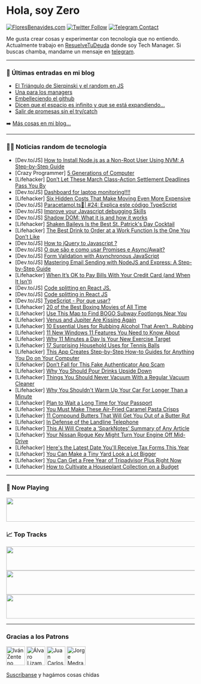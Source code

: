 # Hola, soy Zero

[![FloresBenavides.com](https://img.shields.io/website?down_message=oops&label=MiBlog&style=for-the-badge&up_message=online&url=https%3A%2F%2Ffloresbenavides.com)](https://floresbenavides.com) [![Twitter Follow](https://img.shields.io/twitter/follow/ZeroDragon?color=%231DA1F2&label=Follow&logo=twitter&logoColor=ffffff&style=for-the-badge)](https://twitter.com/zerodragon) [![Telegram Contact](https://img.shields.io/badge/escr%C3%ADbeme-ZeroDragon-%2326A5E4?style=for-the-badge&logo=telegram)](https://t.me/zerodragon)

Me gusta crear cosas y experimentar con tecnología que no entiendo.
Actualmente trabajo en [ResuelveTuDeuda](http://github.com/resuelve) donde soy Tech Manager.
Si buscas chamba, mandame un mensaje en [telegram](https://t.me/zerodragon).

---

### 📕 Últimas entradas en mi blog
<!-- BLOG-POST-LIST:START -->
- [El Triángulo de Sierpinski y el random en JS](https://floresbenavides.com/el-triangulo-de-sierpinski-y-el-random-en-js/)
- [Una para los managers](https://floresbenavides.com/una-para-los-managers/)
- [Embelleciendo el github](https://floresbenavides.com/embelleciendo-el-github/)
- [Dicen que el espacio es infinito y que se está expandiendo…](https://floresbenavides.com/dicen-que-el-espacio-es-infinito-y-que-se-esta-expandiendo/)
- [Salir de promesas sin el try/catch](https://floresbenavides.com/salir-de-promesas-sin-el-try-catch/)
<!-- BLOG-POST-LIST:END -->

➡️ [Más cosas en mi blog...](https://floresbenavides.com)

---

### 👨‍💻 Noticias random de tecnología
<!-- TECH-POSTS:START -->
- [Dev.to/JS] [How to Install Node.js as a Non-Root User Using NVM: A Step-by-Step Guide](https://dev.to/hasidicdevs/how-to-install-nodejs-as-a-non-root-user-using-nvm-a-step-by-step-guide-424e)
- [Crazy Programmer] [5 Generations of Computer](https://www.thecrazyprogrammer.com/2023/03/generations-of-computer.html)
- [Lifehacker] [Don’t Let These March Class-Action Settlement Deadlines Pass You By](https://lifehacker.com/don-t-let-these-march-class-action-settlement-deadlines-1850181301)
- [Dev.to/JS] [Dashboard for laptop monitoring!!!!](https://dev.to/bytesofusman/dashboard-for-laptop-monitoring-1oeo)
- [Lifehacker] [Six Hidden Costs That Make Moving Even More Expensive](https://lifehacker.com/six-hidden-costs-that-make-moving-even-more-expensive-1850181842)
- [Dev.to/JS] [Paracetamol.ts💊| #24: Explica este código TypeScript](https://dev.to/duxtech/paracetamolts-24-explica-este-codigo-typescript-2hfc)
- [Dev.to/JS] [Improve your Javascript debugging Skills](https://dev.to/silentcoder52626/improve-your-javascript-debugging-skills-50ia)
- [Dev.to/JS] [Shadow DOM: What it is and how it works](https://dev.to/stefannieuwenhuis/shadow-dom-what-it-is-and-how-it-works-4d4h)
- [Lifehacker] [Shaken Baileys Is the Best St. Patrick&#39;s Day Cocktail](https://lifehacker.com/shaken-baileys-is-the-best-st-patricks-day-cocktail-1850181410)
- [Lifehacker] [The Best Drink to Order at a Work Function Is the One You Don’t Like](https://lifehacker.com/the-best-drink-to-order-at-a-work-function-is-the-one-y-1850179894)
- [Dev.to/JS] [How to jQuery to Javascript ?](https://dev.to/codentools/how-to-jquery-to-javascript--514j)
- [Dev.to/JS] [O que são e como usar Promises e Async/Await?](https://dev.to/dsiqueira/o-que-sao-e-como-usar-promises-e-asyncawait-5ce2)
- [Dev.to/JS] [Form Validation with Asynchronous JavaScript](https://dev.to/mattryanmtl/form-validation-with-asynchronous-javascript-k61)
- [Dev.to/JS] [Mastering Email Sending with NodeJS and Express: A Step-by-Step Guide](https://dev.to/anujkumaraj/mastering-email-sending-with-nodejs-and-express-a-step-by-step-guide-4nkn)
- [Lifehacker] [When It’s OK to Pay Bills With Your Credit Card &lpar;and When It Isn’t&rpar;](https://lifehacker.com/when-it-s-ok-to-pay-bills-with-your-credit-card-and-wh-1850169655)
- [Dev.to/JS] [Code splitting en React JS.](https://dev.to/franklin030601/code-splitting-en-react-js-19mc)
- [Dev.to/JS] [Code splitting in React JS](https://dev.to/franklin030601/code-splitting-in-react-js-4o2g)
- [Dev.to/JS] [TypeScript - Por que usar?](https://dev.to/dsiqueira/typescript-por-que-usar-387n)
- [Lifehacker] [20 of the Best Boxing Movies of All Time](https://lifehacker.com/20-of-the-best-boxing-movies-of-all-time-1850172719)
- [Lifehacker] [Use This Map to Find BOGO Subway Footlongs Near You](https://lifehacker.com/use-this-map-to-find-bogo-subway-footlongs-near-you-1850180204)
- [Lifehacker] [Venus and Jupiter Are Kissing Again](https://lifehacker.com/venus-and-jupiter-are-kissing-again-1850178779)
- [Lifehacker] [10 Essential Uses for Rubbing Alcohol That Aren’t…Rubbing](https://lifehacker.com/10-essential-uses-for-rubbing-alcohol-that-aren-t-rubbi-1850179150)
- [Lifehacker] [11 New Windows 11 Features You Need to Know About](https://lifehacker.com/11-new-windows-11-features-you-need-to-know-about-1850178464)
- [Lifehacker] [Why 11 Minutes a Day Is Your New Exercise Target](https://lifehacker.com/why-11-minutes-a-day-is-your-new-exercise-target-1850178554)
- [Lifehacker] [17 Surprising Household Uses for Tennis Balls](https://lifehacker.com/17-surprising-household-uses-for-tennis-balls-1850176713)
- [Lifehacker] [This App Creates Step-by-Step How-to Guides for Anything You Do on Your Computer](https://lifehacker.com/this-app-creates-step-by-step-how-to-guides-for-anythin-1850177460)
- [Lifehacker] [Don’t Fall for This Fake Authenticator App Scam](https://lifehacker.com/don-t-fall-for-this-fake-authenticator-app-scam-1850177439)
- [Lifehacker] [Why You Should Pour Drinks Upside Down](https://lifehacker.com/why-you-should-pour-drinks-upside-down-1850178027)
- [Lifehacker] [Things You Should Never Vacuum With a Regular Vacuum Cleaner](https://lifehacker.com/things-you-should-never-vacuum-with-a-regular-vacuum-cl-1850175466)
- [Lifehacker] [Why You Shouldn&#39;t Warm Up Your Car For Longer Than a Minute](https://lifehacker.com/why-you-shouldnt-warm-up-your-car-for-longer-than-a-min-1850175671)
- [Lifehacker] [Plan to Wait a Long Time for Your Passport](https://lifehacker.com/plan-to-wait-a-long-time-for-your-passport-1850174798)
- [Lifehacker] [You Must Make These Air-Fried Caramel Pasta Crisps](https://lifehacker.com/you-must-make-these-air-fried-caramel-pasta-crisps-1850174639)
- [Lifehacker] [11 Compound Butters That Will Get You Out of a Butter Rut](https://lifehacker.com/11-compound-butters-that-will-get-you-out-of-a-butter-r-1850174627)
- [Lifehacker] [In Defense of the Landline Telephone](https://lifehacker.com/in-defense-of-the-landline-telephone-1850177268)
- [Lifehacker] [This AI Will Create a ‘SparkNotes’ Summary of Any Article](https://lifehacker.com/this-ai-will-create-a-sparknotes-summary-of-any-artic-1850173701)
- [Lifehacker] [Your Nissan Rogue Key Might Turn Your Engine Off Mid-Drive](https://lifehacker.com/your-nissan-rogue-key-might-turn-your-engine-off-mid-dr-1850174795)
- [Lifehacker] [Here&#39;s the Latest Date You&#39;ll Receive Tax Forms This Year](https://lifehacker.com/heres-the-latest-date-youll-receive-tax-forms-this-year-1850173434)
- [Lifehacker] [You Can Make a Tiny Yard Look a Lot Bigger](https://lifehacker.com/you-can-make-a-tiny-yard-look-a-lot-bigger-1850171585)
- [Lifehacker] [You Can Get a Free Year of Tripadvisor Plus Right Now](https://lifehacker.com/you-can-get-a-free-year-of-tripadvisor-plus-right-now-1850173915)
- [Lifehacker] [How to Cultivate a Houseplant Collection on a Budget](https://lifehacker.com/how-to-cultivate-a-houseplant-collection-on-a-budget-1850168112)<!-- TECH-POSTS:END -->

---

### 🎵 Now Playing
<a href="https://spotify-now-playing-dun.vercel.app/now-playing?open"><img src="https://spotify-now-playing-dun.vercel.app/now-playing" width="540" height="64"></a>

### 📈 Top Tracks
<a href="https://spotify-now-playing-dun.vercel.app/top-tracks?i=1&open"><img src="https://spotify-now-playing-dun.vercel.app/top-tracks?i=1" width="540" height="64"></a>
<a href="https://spotify-now-playing-dun.vercel.app/top-tracks?i=2&open"><img src="https://spotify-now-playing-dun.vercel.app/top-tracks?i=2" width="540" height="64"></a>
<a href="https://spotify-now-playing-dun.vercel.app/top-tracks?i=3&open"><img src="https://spotify-now-playing-dun.vercel.app/top-tracks?i=3" width="540" height="64"></a>

---

### Gracias a los Patrons
[<img src="https://avatars.githubusercontent.com/u/243380?v=4" alt="Iván Zenteno" width="50px">](https://github.com/k001) [<img src="https://avatars.githubusercontent.com/u/19955639?v=4" alt="Álvaro Lizama" width="50px">](https://github.com/alvarolizama) [<img src="https://avatars.githubusercontent.com/u/2718753?v=4" alt="Juan Carlos Ruiz" width="50px">](https://github.com/JuanCrg90) [<img src="https://avatars.githubusercontent.com/u/37025?v=4" alt="Jorge Medrano" width="50px">](https://github.com/h1pp1e) 

[Suscríbanse](https://www.patreon.com/zerodragon) y hagámos cosas chidas
